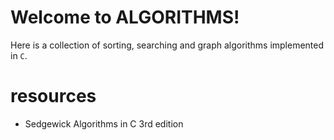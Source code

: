 # Welcome to ALGORITHMS!

Here is a collection of sorting, searching and graph algorithms implemented in `C`. 

# resources
- Sedgewick Algorithms in C 3rd edition
